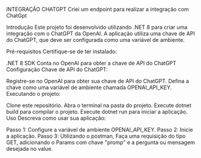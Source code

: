 INTEGRAÇÃO CHATGPT
Criei um endpoint para realizar a integração com ChatGpt

Introdução
Este projeto foi desenvolvido utilizando .NET 8 para criar uma integração com o ChatGPT da OpenAI. A aplicação utiliza uma chave de API do ChatGPT, que deve ser configurada como uma variável de ambiente.

Pré-requisitos
Certifique-se de ter instalado:

.NET 8 SDK
Conta no OpenAI para obter a chave de API do ChatGPT
Configuração
Chave de API do ChatGPT:

Registre-se no OpenAI para obter sua chave de API do ChatGPT.
Defina a chave como uma variável de ambiente chamada OPENAI_API_KEY.
Executando o projeto:

Clone este repositório.
Abra o terminal na pasta do projeto.
Execute dotnet build para compilar o projeto.
Execute dotnet run para iniciar a aplicação.
Uso
Descreva como usar sua aplicação:

Passo 1: Configure a variável de ambiente OPENAI_API_KEY.
Passo 2: Inicie a aplicação.
Passo 3: Utilizando o postman, Faça uma requisição do tipo GET, adicionando o Params com chave "promp" e a pergunta ou mensagem desejada no value.
